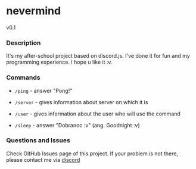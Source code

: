 # nevermind

v0.1

### Description

It's my after-school project based on discord.js. I've done it for fun and my programming experience. I hope u like it :v. 

### Commands

- ```/ping``` - answer "Pong!"

- ```/server``` - gives information about server on which it is

- ```/user``` - gives information about the user who will use the command

- ```/sleep``` - answer "Dobranoc :v" (ang. Goodnight :v)

### Questions and Issues

Check GitHub Issues page of this project. If your problem is not there, please contact me via [discord](https://discord.gg/f9EtgThamC)
